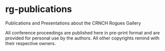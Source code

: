 # rg-publications
Publications and Presentations about the CRNCH Rogues Gallery

All conference proceedings are published here in pre-print format and are provided for personal use by the authors. All other copyrights remind with their respective owners.
